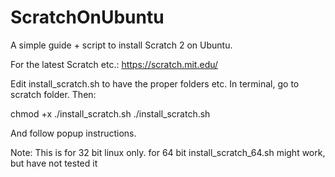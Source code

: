 # ScratchOnUbuntu
A simple guide + script to install Scratch 2 on Ubuntu.

For the latest Scratch etc.: https://scratch.mit.edu/

Edit install_scratch.sh to have the proper folders etc. In terminal, go to scratch folder. Then:

chmod +x ./install_scratch.sh
./install_scratch.sh

And follow popup instructions.

Note: This is for 32 bit linux only. for 64 bit install_scratch_64.sh might work, but have not tested it
